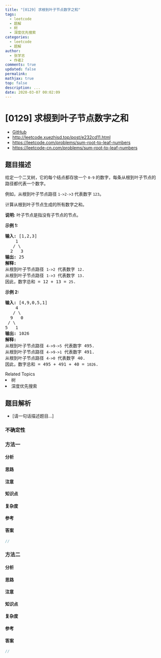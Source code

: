 ```yaml
---
title: "[0129] 求根到叶子节点数字之和"
tags:
  - leetcode
  - 题解
  - 树
  - 深度优先搜索
categories:
  - leetcode
  - 题解
author:
  - 张学志
  - 作者2
comments: true
updated: false
permalink:
mathjax: true
top: false
description: ...
date: 2020-03-07 00:02:09
---
```



# [0129] 求根到叶子节点数字之和
* [GitHub](https://github.com/algoboy101/LeetCodeCrowdsource/tree/master/_posts/QA/%5B0129%5D%20%E6%B1%82%E6%A0%B9%E5%88%B0%E5%8F%B6%E5%AD%90%E8%8A%82%E7%82%B9%E6%95%B0%E5%AD%97%E4%B9%8B%E5%92%8C.md)
* http://leetcode.xuezhisd.top/post/e232cd11.html
* https://leetcode.com/problems/sum-root-to-leaf-numbers
* https://leetcode-cn.com/problems/sum-root-to-leaf-numbers


## 题目描述

<p>给定一个二叉树，它的每个结点都存放一个&nbsp;<code>0-9</code>&nbsp;的数字，每条从根到叶子节点的路径都代表一个数字。</p>

<p>例如，从根到叶子节点路径 <code>1-&gt;2-&gt;3</code> 代表数字 <code>123</code>。</p>

<p>计算从根到叶子节点生成的所有数字之和。</p>

<p><strong>说明:</strong>&nbsp;叶子节点是指没有子节点的节点。</p>

<p><strong>示例 1:</strong></p>

<pre><strong>输入:</strong> [1,2,3]
    1
   / \
  2   3
<strong>输出:</strong> 25
<strong>解释:</strong>
从根到叶子节点路径 <code>1-&gt;2</code> 代表数字 <code>12</code>.
从根到叶子节点路径 <code>1-&gt;3</code> 代表数字 <code>13</code>.
因此，数字总和 = 12 + 13 = <code>25</code>.</pre>

<p><strong>示例 2:</strong></p>

<pre><strong>输入:</strong> [4,9,0,5,1]
    4
   / \
  9   0
&nbsp;/ \
5   1
<strong>输出:</strong> 1026
<strong>解释:</strong>
从根到叶子节点路径 <code>4-&gt;9-&gt;5</code> 代表数字 495.
从根到叶子节点路径 <code>4-&gt;9-&gt;1</code> 代表数字 491.
从根到叶子节点路径 <code>4-&gt;0</code> 代表数字 40.
因此，数字总和 = 495 + 491 + 40 = <code>1026</code>.</pre>
<div><div>Related Topics</div><div><li>树</li><li>深度优先搜索</li></div></div>


## 题目解析
* [请一句话描述题目...]

### 不确定性


### 方法一

#### 分析

#### 思路

#### 注意

#### 知识点

#### 复杂度

#### 参考

#### 答案

```cpp
//
```


### 方法二

#### 分析

#### 思路

#### 注意

#### 知识点

#### 复杂度

#### 参考

#### 答案

```cpp
//
```


